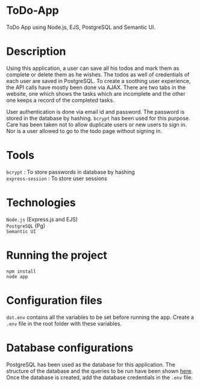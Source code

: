 # ToDo-App
ToDo App using Node.js, EJS, PostgreSQL and Semantic UI.   

# Description  
Using this application, a user can save all his todos and mark them as complete or delete them as he wishes. The todos as well of credentials of each user are saved in PostgreSQL. To create a soothing user experience, the API calls have mostly been done via AJAX. There are two tabs in the website, one which shows the tasks which are incomplete and the other one keeps a record of the completed tasks.  

User authentication is done via email id and password. The password is stored in the database by hashing. `bcrypt` has been used for this purpose. Care has been taken not to allow duplicate users or new users to sign in. Nor is a user allowed to go to the todo page without signing in.  

# Tools
`bcrypt` : To store passwords in database by hashing   
`express-session` : To store user sessions   

# Technologies  
`Node.js` (Express.js and EJS)  
`PostgreSQL` (Pg)    
`Semantic UI`  

# Running the project  
```
npm install  
node app   
```

# Configuration files  
`dot.env` contains all the variables to be set before running the app.
Create a `.env` file in the root folder with these variables.


# Database configurations  
PostgreSQL has been used as the database for this application. The structure of the database and the queries to be run have been shown [here](https://github.com/sonamkshenoy/ToDo-App/blob/master/assets/database_structure). Once the database is created, add the database credentials in the `.env` file.

